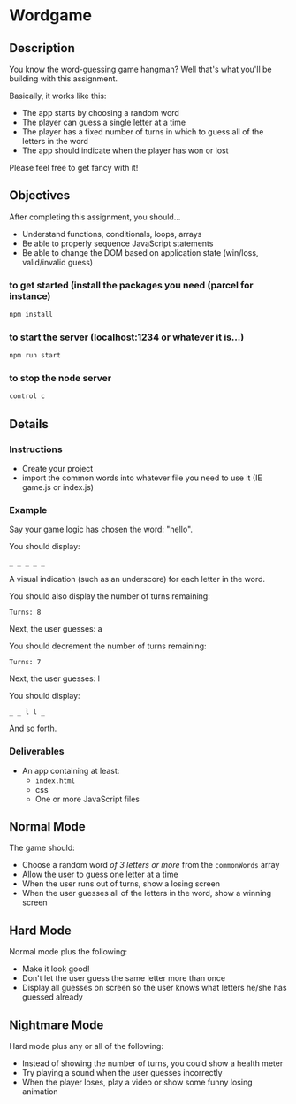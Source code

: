 # Wordgame

## Description

You know the word-guessing game hangman? Well that's what you'll be building with this assignment.

Basically, it works like this:

- The app starts by choosing a random word
- The player can guess a single letter at a time
- The player has a fixed number of turns in which to guess all of the letters in the word
- The app should indicate when the player has won or lost

Please feel free to get fancy with it!

## Objectives

After completing this assignment, you should…

- Understand functions, conditionals, loops, arrays
- Be able to properly sequence JavaScript statements
- Be able to change the DOM based on application state (win/loss, valid/invalid guess)

### to get started (install the packages you need (parcel for instance)

```bash
npm install
```

### to start the server (localhost:1234 or whatever it is...)

```bash
npm run start
```

### to stop the node server

```bash
control c
```

## Details

### Instructions

- Create your project
- import the common words into whatever file you need to use it (IE game.js or index.js)

### Example

Say your game logic has chosen the word: "hello".

You should display:

    _ _ _ _ _

A visual indication (such as an underscore) for each letter in the word.

You should also display the number of turns remaining:

    Turns: 8

Next, the user guesses: a

You should decrement the number of turns remaining:

    Turns: 7

Next, the user guesses: l

You should display:

    _ _ l l _

And so forth.

### Deliverables

- An app containing at least:
  - `index.html`
  - css
  - One or more JavaScript files

## Normal Mode

The game should:

- Choose a random word _of 3 letters or more_ from the `commonWords` array
- Allow the user to guess one letter at a time
- When the user runs out of turns, show a losing screen
- When the user guesses all of the letters in the word, show a winning screen

## Hard Mode

Normal mode plus the following:

- Make it look good!
- Don't let the user guess the same letter more than once
- Display all guesses on screen so the user knows what letters he/she has guessed already

## Nightmare Mode

Hard mode plus any or all of the following:

- Instead of showing the number of turns, you could show a health meter
- Try playing a sound when the user guesses incorrectly
- When the player loses, play a video or show some funny losing animation
